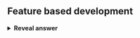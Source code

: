 ## Feature based development
<details>
<summary><b>Reveal answer</b></summary>
Developments create new branches based on needs of the project<br><br>Devs may create longlived feature branches that are merged into the main branch possibly weeks or months later
</details>
